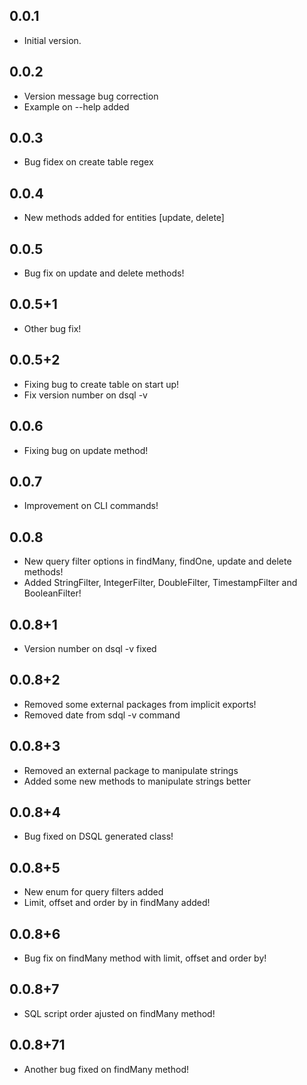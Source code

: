 ## 0.0.1

- Initial version.

## 0.0.2

- Version message bug correction
- Example on --help added

## 0.0.3

- Bug fidex on create table regex

## 0.0.4

- New methods added for entities [update, delete]

## 0.0.5

- Bug fix on update and delete methods!

## 0.0.5+1

- Other bug fix!

## 0.0.5+2

- Fixing bug to create table on start up!
- Fix version number on dsql -v

## 0.0.6

- Fixing bug on update method!

## 0.0.7

- Improvement on CLI commands!

## 0.0.8

- New query filter options in findMany, findOne, update and delete methods!
- Added StringFilter, IntegerFilter, DoubleFilter, TimestampFilter and BooleanFilter!

## 0.0.8+1

- Version number on dsql -v fixed

## 0.0.8+2

- Removed some external packages from implicit exports!
- Removed date from sdql -v command 

## 0.0.8+3

- Removed an external package to manipulate strings
- Added some new methods to manipulate strings better

## 0.0.8+4

- Bug fixed on DSQL generated class!

## 0.0.8+5

- New enum for query filters added
- Limit, offset and order by in findMany added!

## 0.0.8+6

- Bug fix on findMany method with limit, offset and order by!

## 0.0.8+7

- SQL script order ajusted on findMany method!

## 0.0.8+71

- Another bug fixed on findMany method!